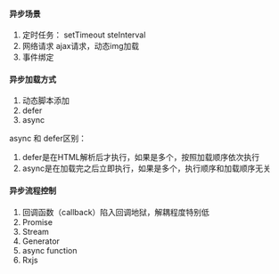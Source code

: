#### 异步场景
1. 定时任务： setTimeout steInterval
2. 网络请求 ajax请求，动态img加载
3. 事件绑定

#### 异步加载方式
1. 动态脚本添加
2. defer
3. async

async 和 defer区别：
1. defer是在HTML解析后才执行，如果是多个，按照加载顺序依次执行
2. async是在加载完之后立即执行，如果是多个，执行顺序和加载顺序无关

#### 异步流程控制
1. 回调函数（callback）陷入回调地狱，解耦程度特别低
2. Promise
3. Stream
4. Generator
5. async function
6. Rxjs